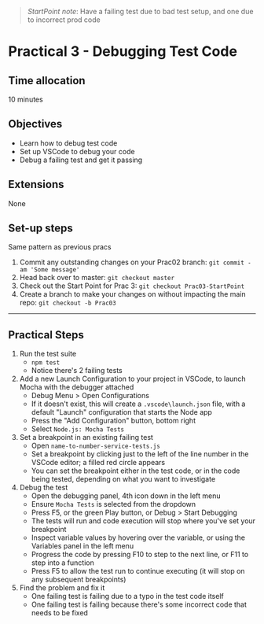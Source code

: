 > *StartPoint note*: Have a failing test due to bad test setup, and one due to incorrect prod code

# Practical 3 - Debugging Test Code

## Time allocation
10 minutes

## Objectives
* Learn how to debug test code
* Set up VSCode to debug your code
* Debug a failing test and get it passing

## Extensions
None

## Set-up steps
Same pattern as previous pracs
1. Commit any outstanding changes on your Prac02 branch: `git commit -am 'Some message'`
1. Head back over to master: `git checkout master`
1. Check out the Start Point for Prac 3: `git checkout Prac03-StartPoint`
1. Create a branch to make your changes on without impacting the main repo: `git checkout -b Prac03`

---

## Practical Steps
1. Run the test suite
    - `npm test`
    - Notice there's 2 failing tests
1. Add a new Launch Configuration to your project in VSCode, to launch Mocha with the debugger attached
    - Debug Menu > Open Configurations
    - If it doesn't exist, this will create a `.vscode\launch.json` file, with a default "Launch" configuration that starts the Node app
    - Press the "Add Configuration" button, bottom right
    - Select `Node.js: Mocha Tests`
1. Set a breakpoint in an existing failing test
    - Open `name-to-number-service-tests.js`
    - Set a breakpoint by clicking just to the left of the line number in the VSCode editor; a filled red circle appears
    - You can set the breakpoint either in the test code, or in the code being tested, depending on what you want to investigate
1. Debug the test
    - Open the debugging panel, 4th icon down in the left menu
    - Ensure `Mocha Tests` is selected from the dropdown
    - Press F5, or the green Play button, or Debug > Start Debugging
    - The tests will run and code execution will stop where you've set your breakpoint
    - Inspect variable values by hovering over the variable, or using the Variables panel in the left menu
    - Progress the code by pressing F10 to step to the next line, or F11 to step into a function
    - Press F5 to allow the test run to continue executing (it will stop on any subsequent breakpoints)
1. Find the problem and fix it
    - One failing test is failing due to a typo in the test code itself
    - One failing test is failing because there's some incorrect code that needs to be fixed